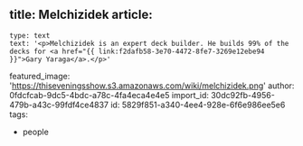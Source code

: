 title: Melchizidek
article:
  -
    type: text
    text: '<p>Melchizidek is an expert deck builder. He builds 99% of the decks for <a href="{{ link:f2dafb58-3e70-4472-8fe7-3269e12ebe94 }}">Gary Yaraga</a>.</p>'
featured_image: 'https://thiseveningsshow.s3.amazonaws.com/wiki/melchizidek.png'
author: 0fdcfcab-9dc5-4bdc-a78c-4fa4eca4e4e5
import_id: 30dc92fb-4956-479b-a43c-99fdf4ce4837
id: 5829f851-a340-4ee4-928e-6f6e986ee5e6
tags:
  - people
